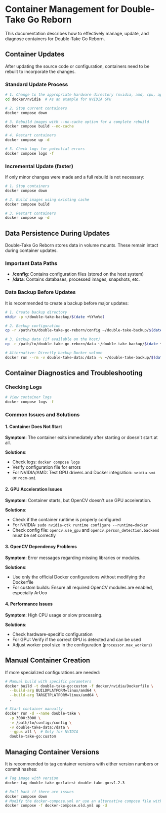 # Container Management for Double-Take Go Reborn

This documentation describes how to effectively manage, update, and diagnose containers for Double-Take Go Reborn.

## Container Updates

After updating the source code or configuration, containers need to be rebuilt to incorporate the changes.

### Standard Update Process

```bash
# 1. Change to the appropriate hardware directory (nvidia, amd, cpu, apple-silicon)
cd docker/nvidia  # As an example for NVIDIA GPU

# 2. Stop current containers
docker compose down

# 3. Rebuild images with --no-cache option for a complete rebuild
docker compose build --no-cache

# 4. Restart containers
docker compose up -d

# 5. Check logs for potential errors
docker compose logs -f
```

### Incremental Update (faster)

If only minor changes were made and a full rebuild is not necessary:

```bash
# 1. Stop containers
docker compose down

# 2. Build images using existing cache
docker compose build

# 3. Restart containers
docker compose up -d
```

## Data Persistence During Updates

Double-Take Go Reborn stores data in volume mounts. These remain intact during container updates.

### Important Data Paths

- **/config**: Contains configuration files (stored on the host system)
- **/data**: Contains databases, processed images, snapshots, etc.

### Data Backup Before Updates

It is recommended to create a backup before major updates:

```bash
# 1. Create backup directory
mkdir -p ~/double-take-backup/$(date +%Y%m%d)

# 2. Backup configuration
cp -r /path/to/double-take-go-reborn/config ~/double-take-backup/$(date +%Y%m%d)/

# 3. Backup data (if available on the host)
cp -r /path/to/double-take-go-reborn/data ~/double-take-backup/$(date +%Y%m%d)/

# Alternative: Directly backup Docker volume
docker run --rm -v double-take-data:/data -v ~/double-take-backup/$(date +%Y%m%d):/backup alpine tar -czf /backup/data.tar.gz /data
```

## Container Diagnostics and Troubleshooting

### Checking Logs

```bash
# View container logs
docker compose logs -f
```

### Common Issues and Solutions

#### 1. Container Does Not Start

**Symptom**: The container exits immediately after starting or doesn't start at all.

**Solutions**:
- Check logs: `docker compose logs`
- Verify configuration file for errors
- For NVIDIA/AMD: Test GPU drivers and Docker integration: `nvidia-smi` or `rocm-smi`

#### 2. GPU Acceleration Issues

**Symptom**: Container starts, but OpenCV doesn't use GPU acceleration.

**Solutions**:
- Check if the container runtime is properly configured
- For NVIDIA: `sudo nvidia-ctk runtime configure --runtime=docker`
- Check config file: `opencv.use_gpu` and `opencv.person_detection.backend` must be set correctly

#### 3. OpenCV Dependency Problems

**Symptom**: Error messages regarding missing libraries or modules.

**Solutions**:
- Use only the official Docker configurations without modifying the Dockerfile
- For custom builds: Ensure all required OpenCV modules are enabled, especially ArUco

#### 4. Performance Issues

**Symptom**: High CPU usage or slow processing.

**Solutions**:
- Check hardware-specific configuration
- For GPU: Verify if the correct GPU is detected and can be used
- Adjust worker pool size in the configuration (`processor.max_workers`)

## Manual Container Creation

If more specialized configurations are needed:

```bash
# Manual build with specific parameters
docker build -t double-take-go:custom -f docker/nvidia/Dockerfile \
  --build-arg BUILDPLATFORM=linux/amd64 \
  --build-arg TARGETPLATFORM=linux/amd64 \
  .

# Start container manually
docker run -d --name double-take \
  -p 3000:3000 \
  -v /path/to/config:/config \
  -v double-take-data:/data \
  --gpus all \  # Only for NVIDIA
  double-take-go:custom
```

## Managing Container Versions

It is recommended to tag container versions with either version numbers or commit hashes:

```bash
# Tag image with version
docker tag double-take-go:latest double-take-go:v1.2.3

# Roll back if there are issues
docker compose down
# Modify the docker-compose.yml or use an alternative compose file with the older tag
docker compose -f docker-compose.old.yml up -d
```
